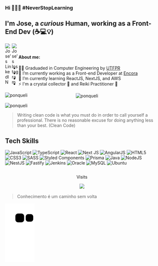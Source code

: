 ### Hi 👋👨‍💻 #NeverStopLearning
## I'm **Jose**, a _curious_ Human, working as a Front-End Dev (☕💻💡)

<div> 
  <a href="https://www.linkedin.com/in/jose-conto/" rel="nofollow" target="_blank">
  <img align="left" alt="Jose's LinkedIN" width="22px"  src="https://camo.githubusercontent.com/8c244a7a7b8a6e767d241c9a6c5e1b5e13ea693770c52bbc3fe564ba4044a4c9/68747470733a2f2f63646e2d69636f6e732d706e672e666c617469636f6e2e636f6d2f3531322f3137342f3137343835372e706e67" data-canonical-src="https://cdn-icons-png.flaticon.com/512/174/174857.png" style="max-width: 100%;">
  </a>
  <a href="https://www.instagram.com/jose.conto/" rel="nofollow" target="_blank">
    <img align="left" alt="Jose's Instagram" width="22px" src="https://camo.githubusercontent.com/c675a744c9ed164d23975996597f0b75e65cf5094fddde41c24f6854c39a05a0/68747470733a2f2f75706c6f61642e77696b696d656469612e6f72672f77696b6970656469612f636f6d6d6f6e732f7468756d622f612f61352f496e7374616772616d5f69636f6e2e706e672f3130323470782d496e7374616772616d5f69636f6e2e706e67" data-canonical-src="https://upload.wikimedia.org/wikipedia/commons/thumb/a/a5/Instagram_icon.png/1024px-Instagram_icon.png" style="max-width: 100%">
  </a>
</div>

<br/>

#### About me:

- 👨‍💻 Graduaded in Computer Engineering by [UTFPR](https://www.utfpr.edu.br)
- 🔭 I’m currently working as a Front-end Developer at [Encora](https://www.encora.com/)
- 🌱 I’m currently learning ReactJS, NextJS, and AWS
- ⚡ I'm a crystal collector 💎 and Reiki Practitioner 🙏

<p><img align="left" width="46%" src="https://github-readme-stats-git-masterrstaa-rickstaa.vercel.app/api?username=ponqueli&show_icons=true&locale=en&theme=react" alt="ponqueli" /></p>

<p><img align="center" width="46%" src="https://github-readme-streak-stats.herokuapp.com/?user=ponqueli&theme=react" alt="ponqueli" /></p>

<p><img align="center" src="https://github-readme-stats-git-masterrstaa-rickstaa.vercel.app/api/top-langs?username=ponqueli&show_icons=true&locale=en&layout=compact&theme=react" alt="ponqueli" /></p>


 
>Writing clean code is what you must do in order to call yourself a professional.
>There is no reasonable excuse for doing anything less than your best. (Clean Code)


## Tech Skills

![JavaScript](https://img.shields.io/badge/JavaScript-%23323330.svg?style=flat&logo=javascript&logoColor=%23F7DF1E)
![TypeScript](https://img.shields.io/badge/TypeScript-%23007ACC.svg?style=flat&logo=typescript&logoColor=white)
![React](https://img.shields.io/badge/React-%2320232a.svg?style=flat&logo=react&logoColor=%2361DAFB)
![Next JS](https://img.shields.io/badge/NextJS-black?style=flat&logo=next.js&logoColor=white)
![AngularJS](https://img.shields.io/badge/AngularJS-E23237?style=flat&logo=angularjs&logoColor=white)
![HTML5](https://img.shields.io/badge/HTML5-%23E34F26.svg?style=flat&logo=html5&logoColor=white)
![CSS3](https://img.shields.io/badge/CSS3-%231572B6.svg?style=flat&logo=css3&logoColor=white)
![SASS](https://img.shields.io/badge/SASS-hotpink.svg?style=flat&logo=SASS&logoColor=white)
![Styled Components](https://img.shields.io/badge/Styled--Components-DB7093?style=flat&logo=styled-components&logoColor=white)
![Prisma](https://img.shields.io/badge/Prisma-3982CE?style=flat&logo=Prisma&logoColor=white)
![Java](https://img.shields.io/badge/Java-%23ED8B00.svg?style=flat&logo=java&logoColor=white)
![NodeJS](https://img.shields.io/badge/NodeJS-6DA55F?style=flat&logo=node.js&logoColor=white)
![NestJS](https://img.shields.io/badge/NestJS-%23E0234E.svg?style=flat&logo=nestjs&logoColor=white)
![Fastify](https://img.shields.io/badge/Fastify-%23000000.svg?style=flat&logo=fastify&logoColor=white)
![Jenkins](https://img.shields.io/badge/Jenkins-%232C5263.svg?style=flat&logo=jenkins&logoColor=white)
![Oracle](https://img.shields.io/badge/Oracle-F80000?style=flat&logo=oracle&logoColor=white)
![MySQL](https://img.shields.io/badge/MySQL-%2300f.svg?style=flat&logo=mysql&logoColor=white)
![Ubuntu](https://img.shields.io/badge/Ubuntu-E95420?style=flat&logo=ubuntu&logoColor=white)


 ##
<p align="center"> Visits </p>
<p align="center"><img alingn="center" src="https://profile-counter.glitch.me/ponqueli/count.svg" /></p>


>Conhecimento é um caminho sem volta

![snake gif](https://github.com/ponqueli/ponqueli/blob/output/github-contribution-grid-snake.svg)

